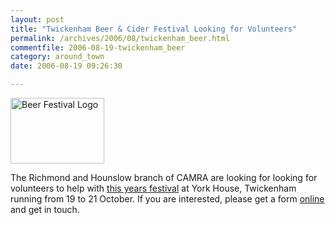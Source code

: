 ```yaml
---
layout: post
title: "Twickenham Beer & Cider Festival Looking for Volunteers"
permalink: /archives/2006/08/twickenham_beer.html
commentfile: 2006-08-19-twickenham_beer
category: around_town
date: 2006-08-19 09:26:30

---
```


<a href="/assets/images/2006/festival-logo06.gif"><img src="/assets/images/2006/festival-logo06-thumb.gif" width="150" height="105" alt="Beer Festival Logo" class="photo right" /></a>

The Richmond and Hounslow branch of CAMRA are looking for looking for volunteers to help with [this years festival](https://stmargarets.london/event/Show/200608190326) at York House, Twickenham running from 19 to 21 October. If you are interested, please get a form [online](http://www.gimber.net/rhcamra/festivalnews.html) and get in touch.
